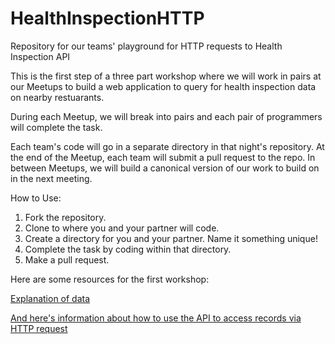 # HealthInspectionHTTP
Repository for our teams' playground for HTTP requests to Health Inspection API

This is the first step of a three part workshop where we will work in pairs at our Meetups to build a web application to query for health inspection data on nearby restuarants. 

During each Meetup, we will break into pairs and each pair of programmers will complete the task. 

Each team's code will go in a separate directory in that night's repository. At the end of the Meetup, each team will submit a pull request to the repo. In between Meetups, we will build a canonical version of our work to build on in the next meeting. 

How to Use:
1. Fork the repository.
1. Clone to where you and your partner will code.
2. Create a directory for you and your partner. Name it something unique!
3. Complete the task by coding within that directory.
4. Make a pull request. 

Here are some resources for the first workshop:

[Explanation of data](https://data.cincinnati-oh.gov/Thriving-Healthy-Neighborhoods/Cincinnati-Food-Safety-Program/rg6p-b3h3)

[And here's information about how to use the API to access records via HTTP request](https://dev.socrata.com/foundry/data.cincinnati-oh.gov/2c8u-zmu9)
